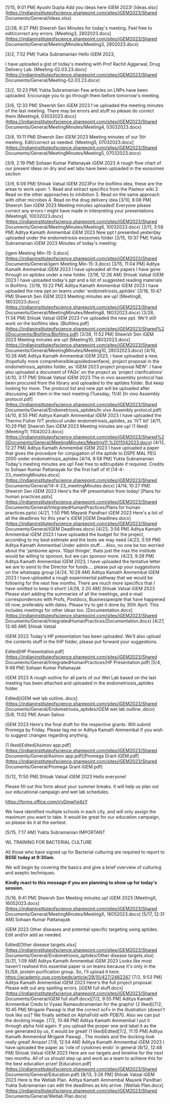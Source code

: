 [1/15, 9:01 PM] Ayushi Gupta
    Add you ideas here iGEM 2023!
[Ideas.xlsx] (https://indianinstituteofscience.sharepoint.com/sites/iGEM2023/Shared Documents/General/Ideas.xlsx)

[2/28, 6:27 PM] Sheersh Sen
    Minutes for today's meeting. Feel free to edit/correct any errors.
[Meeting3, 2802023.docx] (https://indianinstituteofscience.sharepoint.com/sites/iGEM2023/Shared Documents/General/MeetingMinutes/Meeting3, 2802023.docx)

[3/2, 7:52 PM] Yukta Subramanian
    Hello iGEM 2023,

I have uploaded a gist of today's meeting with Prof Rachit Aggarwal, Drug Delivery Lab.
[Meeting-02.03.23.docx] (https://indianinstituteofscience.sharepoint.com/sites/iGEM2023/Shared Documents/General/Meeting-02.03.23.docx)

[3/2, 10:23 PM] Yukta Subramanian
    Few articles on LNPs have been uploaded. Encourage you to go through them before tomorrow's meeting.

[3/6, 12:33 PM] Sheersh Sen
    iGEM 2023 I've uploaded the meeting minutes of the last meeting. There may be errors and stuff so please do correct them
[Meeting4, 03032023.docx] (https://indianinstituteofscience.sharepoint.com/sites/iGEM2023/Shared Documents/General/MeetingMinutes/Meeting4, 03032023.docx)

[3/8, 10:11 PM] Sheersh Sen
    iGEM 2023 Meeting minutes of our 5th meeting. Edit/correct as needed.
[Meeting5, 07032023.docx] (https://indianinstituteofscience.sharepoint.com/sites/iGEM2023/Shared Documents/General/MeetingMinutes/Meeting5, 07032023.docx)

[3/9, 2:19 PM] Sohaan Kumar Pattanayak
    iGEM 2023 A rough flow chart of our present ideas on dry and wet labs have been uploaded in the exosomes section

[3/9, 6:09 PM] Shloak Vatsal
    iGEM 2023For the biofilms idea, these are the areas to work upon: 1. Read and extract specifics from the Pasteur wiki
    2. Read on the other approaches to inhibition
    3. Read on the same approach with other microbes
    4. Read on the drug delivery idea
[3/10, 8:08 PM] Sheersh Sen
    iGEM 2023 Meeting minutes uploaded! Everyone please correct any errors I might have made in interpreting your presentations
[Meeting6, 10032023.docx] (https://indianinstituteofscience.sharepoint.com/sites/iGEM2023/Shared Documents/General/MeetingMinutes/Meeting6, 10032023.docx)
[3/11, 3:58 PM] Aditya Kamath Ammembal
    iGEM 2023 New ppt I presented yesterday uploaded under the endometriosis exosomes folder
[3/15, 10:37 PM] Yukta Subramanian
    iGEM 2023 Minutes of today's meeting:

[igem Meeting Min-15-3.docx] (https://indianinstituteofscience.sharepoint.com/sites/iGEM2023/Shared Documents/General/igem Meeting Min-15-3.docx)
[3/15, 11:04 PM] Aditya Kamath Ammembal
    iGEM 2023 I have uploaded all the papers I have gone through on aptides under a new folder. 
[3/16, 12:26 AM] Shloak Vatsal
    iGEM 2023 I have uploaded today's ppt and a list of suggested reading materials in Biofilms.
[3/18, 10:22 PM] Aditya Kamath Ammembal
    iGEM 2023 I have uploaded the new ppt on teams under 'endometriosis_aptides'
[3/18, 10:47 PM] Sheersh Sen
    iGEM 2023 Meeting minutes are up!
[Meeting8, 18032023.docx] (https://indianinstituteofscience.sharepoint.com/sites/iGEM2023/Shared Documents/General/MeetingMinutes/Meeting8, 18032023.docx)
[3/28, 11:34 PM] Shloak Vatsal
    iGEM 2023 I've uploaded the new ppt. We'll still work on the biofilms idea.
[Biofilms.pdf] (https://indianinstituteofscience.sharepoint.com/sites/iGEM2023/Shared%20Documents/Biofilms/Biofilms.pdf)
[3/28, 11:52 PM] Sheersh Sen
    iGEM 2023 Meeting minutes are up!
[Meeting10, 28032023.docx] (https://indianinstituteofscience.sharepoint.com/sites/iGEM2023/Shared Documents/General/MeetingMinutes/Meeting10, 28032023.docx)
[4/10, 10:28 AM] Aditya Kamath Ammembal
    iGEM 2023, i have uploaded a new, (hopefully more comprehensibleupsidedownface), project proposal in the endometriosis_aptides folder, as 'iGEM 2023 project proposal NEW'. I have also uploaded a document of FAQs' on the project as 'project clarifications'
[4/10, 3:17 PM] Shloak Vatsal
    iGEM 2023 The in vivo assembly protocol has been procured from the library and uploaded to the aptides folder. But keep looking for more. The protocol list and new ppt will be uploaded after discussing abt them in the next meeting (Tuesday, 11/4)
[In vivo Assembly protocol.pdf] (https://indianinstituteofscience.sharepoint.com/sites/iGEM2023/Shared Documents/General/Endometriosis_aptides/In vivo Assembly protocol.pdf)
[4/10, 8:55 PM] Aditya Kamath Ammembal
    iGEM 2023 I have uploaded the Thermo Fisher IVT protocol under endometriosis_aptides, as 'IVT kit'
[4/11, 10:29 PM] Sheersh Sen
    iGEM 2023 Meeting minutes are up! 
(1 liked)[Meeting11, 11042023.docx] (https://indianinstituteofscience.sharepoint.com/sites/iGEM2023/Shared%20Documents/General/MeetingMinutes/Meeting11,%2011042023.docx)
[4/12, 12:27 PM] Aditya Kamath Ammembal
    iGEM 2023 I have uploaded a paper that gives the procedure for conjugation of the aptide to DSPE MAL PEG 2000 under endometriosis_aptides
[4/14, 8:58 PM] Yukta Subramanian
    Today's meeting minutes are up! Feel free to edit/update if required.
Credits to Sohaan Kumar Pattanayak for the first half of it!
[14-4-23_meetingMinutes.docx] (https://indianinstituteofscience.sharepoint.com/sites/iGEM2023/Shared Documents/General/14-4-23_meetingMinutes.docx)
[4/14, 10:27 PM] Sheersh Sen
    iGEM 2023 Here's the HP presentation from today!
[Plans for human practices.pptx] (https://indianinstituteofscience.sharepoint.com/sites/iGEM2023/Shared Documents/General/IntegratedHumanPractices/Plans for human practices.pptx)
[4/21, 1:50 PM] Mayank Pandhari
    iGEM 2023 Here's a list of all the deadlines for this year's iGEM
[iGEM Deadlines.docx] (https://indianinstituteofscience.sharepoint.com/sites/iGEM2023/Shared Documents/General/iGEM Deadlines.docx)
[4/23, 3:56 PM] Aditya Kamath Ammembal
    iGEM 2023 I have uploaded the budget for the project, according to my best estimate and the tests we may need
​[4/23, 3:59 PM] Aditya Kamath Ammembal
    Under admin stuff.....Also, no one be too worried about the 'jamboree aprox. 10ppl thingie', thats just the max the institute would be willing to sponsor, but we can sponsor more.
[4/23, 9:28 PM] Aditya Kamath Ammembal
    iGEM 2023, I have uploaded the tentative letter we are to send to the Director for funds.... please put up your suggestions on the whatsapp group
[4/24, 10:29 AM] Aditya Kamath Ammembal
    iGEM 2023 I have uploaded a rough experimental pathway that we would be following for the next few months. There are much more specifics that I have omitted to keep it short!
[4/26, 2:20 AM] Shloak Vatsal
    iGEM 2023 Please start adding the summaries of all the meetings, and e-mail correspondences with Profs, Postdocs, Businesspeople that have happened till now, preferably with dates. Please try to get it done by 30th April. This includes meetings for other ideas too.
[Documentation.docx] (https://indianinstituteofscience.sharepoint.com/sites/iGEM2023/Shared Documents/General/IntegratedHumanPractices/Documentation.docx)
[4/27, 12:46 AM] Shloak Vatsal
    
iGEM 2023 Today's HP presentation has been uploaded. We'll also upload the contents stuff in the IHP folder, please put forward your suggestions.

Edited[HP Presentation.pdf] (https://indianinstituteofscience.sharepoint.com/sites/iGEM2023/Shared Documents/General/IntegratedHumanPractices/HP Presentation.pdf)
[5/4, 9:48 PM] Sohaan Kumar Pattanayak
    

iGEM 2023 A rough outline for all parts of our Wet Lab based on the last meeting has been attached and uploaded in the endometriosis_aptides folder.


Edited[iGEM wet lab outline..docx] (https://indianinstituteofscience.sharepoint.com/sites/iGEM2023/Shared Documents/General/Endometriosis_aptides/iGEM wet lab outline..docx)
[5/8, 11:02 PM] Aman Sahoo
    
iGEM 2023 Here's the final draft for the respective grants. Will submit Promega by Friday. Please tag me or Aditya Kamath Ammembal if you wish to suggest changes regarding anything. 

(1 liked)Edited[Asimov app.pdf] (https://indianinstituteofscience.sharepoint.com/sites/iGEM2023/Shared Documents/General/Asimov app.pdf)[Promega Grant iGEM.pdf] (https://indianinstituteofscience.sharepoint.com/sites/iGEM2023/Shared Documents/General/Promega Grant iGEM.pdf)

[5/12, 11:50 PM] Shloak Vatsal
iGEM 2023
Hello everyone! 

Please fill out this form about your summer breaks. It will help us plan out our educational campaign and wet lab schedules.

https://forms.office.com/r/vDmwfxj4zY

We have identified multiple schools in each city, and will only assign the maximum you want to take. It would be great for our education campaign, so please do it at the earliest.

[5/15, 7:17 AM] Yukta Subramanian
IMPORTANT

WL TRAINING FOR BACTERIAL CULTURE

All those who have signed up for Bacterial culturing are required to report to **BSSE today at 9:30am**.

We will begin by covering the basics and give a brief overview of culturing and aseptic techniques.

**Kindly react to this message if you are planning to show up for today's session.**

[5/16, 9:41 PM] Sheersh Sen
    Meeting minutes up! iGEM 2023
[MeetingX, 16052023.docx] (https://indianinstituteofscience.sharepoint.com/sites/iGEM2023/Shared Documents/General/MeetingMinutes/MeetingX, 16052023.docx)
[5/17, 12:31 AM] Sohaan Kumar Pattanayak
    
iGEM 2023 Other diseases and potential specific targeting using aptides. Edit and/or add as needed.

Edited[Other disease targets.xlsx] (https://indianinstituteofscience.sharepoint.com/sites/iGEM2023/Shared Documents/General/Endometriosis_aptides/Other disease targets.xlsx)
[5/31, 1:09 AM] Aditya Kamath Ammembal
    iGEM 2023 Looks like most haven't realised this essential paper is on teams because it's only in the ELISA, protein purification group. So, I'll upload it here. https://academic.oup.com/peds/article/29/10/427/2462347
[7/2, 9:53 PM] Aditya Kamath Ammembal
    iGEM 2023 Here's the full project proposal: Please edit out any spelling errors. 
[iGEM full stuff.docx] (https://indianinstituteofscience.sharepoint.com/sites/iGEM2023/Shared Documents/General/iGEM full stuff.docx)​[7/2, 9:55 PM] Aditya Kamath Ammembal
    Creds to Vyaas Ramasubramanian for the graphs!
(2 liked)​[7/2, 10:45 PM] Mrigank Pawagi
Is that the correct scFv in the illustration (doesn't look like so)? We finally settled on AlphaFold with PDB70. Also we can put the docking image.
​[7/2, 10:48 PM] Aditya Kamath Ammembal
    I put it through alpha fold again: If you upload the proper one and label it as the one generated by us, it would be great!
(1 liked)Edited​[7/2, 11:15 PM] Aditya Kamath Ammembal
    Mrigank Pawagi , The models and the docking look really great! Amaze!
[7/8, 12:54 AM] Aditya Kamath Ammembal
    iGEM 2023 I have uploaded the paper as 'role of cytokines endo' in general 
[8/12, 12:48 PM] Shloak Vatsal
    iGEM 2023 Here are our targets and timeline for the next two months. All of us should step up and work as a team to achieve this for the best education prize!
[Education.pdf] (https://indianinstituteofscience.sharepoint.com/sites/iGEM2023/Shared Documents/General/Education.pdf)
[8/13, 3:26 PM] Shloak Vatsal
    iGEM 2023 Here is the Wetlab Plan. Aditya Kamath Ammembal Mayank Pandhari Yukta Subramanian can edit the deadlines as kits arrive.
[Wetlab Plan.docx] (https://indianinstituteofscience.sharepoint.com/sites/iGEM2023/Shared Documents/General/Wetlab Plan.docx)